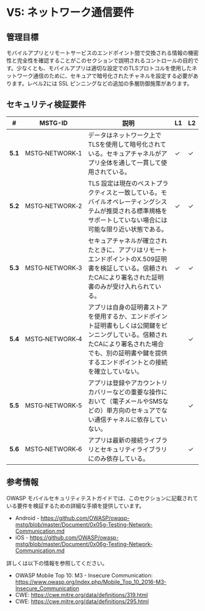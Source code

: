 # V5: ネットワーク通信要件

## 管理目標

モバイルアプリとリモートサービスのエンドポイント間で交換される情報の機密性と完全性を確認することがこのセクションで説明されるコントロールの目的です。少なくとも、モバイルアプリは適切な設定でのTLSプロトコルを使用したネットワーク通信のために、セキュアで暗号化されたチャネルを設定する必要があります。レベル2には SSL ピンニングなどの追加の多層防御施策があります。

## セキュリティ検証要件

| # | MSTG-ID | 説明 | L1 | L2 |
| --- | --- | --- | --- | --- |
| **5.1** | MSTG‑NETWORK‑1 | データはネットワーク上でTLSを使用して暗号化されている。セキュアチャネルがアプリ全体を通して一貫して使用されている。 | ✓ | ✓ |
| **5.2** | MSTG‑NETWORK‑2 | TLS 設定は現在のベストプラクティスと一致している。モバイルオペレーティングシステムが推奨される標準規格をサポートしていない場合には可能な限り近い状態である。 | ✓ | ✓ |
| **5.3** | MSTG‑NETWORK‑3 | セキュアチャネルが確立されたときに、アプリはリモートエンドポイントのX.509証明書を検証している。信頼されたCAにより署名された証明書のみが受け入れられている。 | ✓ | ✓ |
| **5.4** | MSTG‑NETWORK‑4 | アプリは自身の証明書ストアを使用するか、エンドポイント証明書もしくは公開鍵をピンニングしている。信頼されたCAにより署名された場合でも、別の証明書や鍵を提供するエンドポイントとの接続を確立していない。 |   | ✓ |
| **5.5** | MSTG‑NETWORK‑5 | アプリは登録やアカウントリカバリーなどの重要な操作において（電子メールやSMSなどの）単方向のセキュアでない通信チャネルに依存していない。 |  | ✓ |
| **5.6** | MSTG‑NETWORK‑6 | アプリは最新の接続ライブラリとセキュリティライブラリにのみ依存している。 |  | ✓ |

## 参考情報

OWASP モバイルセキュリティテストガイドでは、このセクションに記載されている要件を検証するための詳細な手順を提供しています。

- Android - <https://github.com/OWASP/owasp-mstg/blob/master/Document/0x05g-Testing-Network-Communication.md>
- iOS - <https://github.com/OWASP/owasp-mstg/blob/master/Document/0x06g-Testing-Network-Communication.md>

詳しくは以下の情報を参照してください。

- OWASP Mobile Top 10: M3 - Insecure Communication: <https://www.owasp.org/index.php/Mobile_Top_10_2016-M3-Insecure_Communication>
- CWE: <https://cwe.mitre.org/data/definitions/319.html>
- CWE: <https://cwe.mitre.org/data/definitions/295.html>
